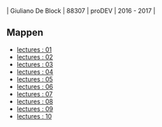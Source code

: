 | Giuliano De Block | 88307 | proDEV | 2016 - 2017 |

Mappen
------

- [lectures : 01](/lectures/01/)
- [lectures : 02](/lectures/02/)
- [lectures : 03](/lectures/03/)
- [lectures : 04](/lectures/04/)
- [lectures : 05](/lectures/05/)
- [lectures : 06](/lectures/06/)
- [lectures : 07](/lectures/07/)
- [lectures : 08](/lectures/08/)
- [lectures : 09](/lectures/09/)
- [lectures : 10](/lectures/10/)
